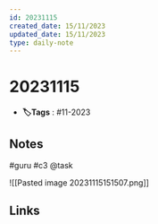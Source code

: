 ```yaml
---
id: 20231115
created_date: 15/11/2023
updated_date: 15/11/2023
type: daily-note
---
```


# 20231115
- **🏷️Tags** : #11-2023  

## Notes

#guru #c3 @task 

![[Pasted image 20231115151507.png]]



## Links
